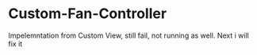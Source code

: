 # Custom-Fan-Controller
Impelemntation from Custom View, still fail, not running as well. Next i will fix it
